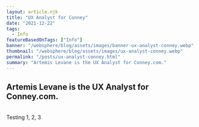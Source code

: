 ```yaml
---
layout: article.njk
title: "UX Analyst for Conney"
date: "2021-12-22"
tags:
  - Info
featureBasedOnTags: ["Info"]
banner: "/websphere/blog/assets/images/banner-ux-analyst-conney.webp"
thumbnail: "/websphere/blog/assets/images/ux-analyst-conney.webp"
permalink: "/posts/ux-analyst-conney.html"
summary: "Artemis Levane is the UX Analyst for Conney.com."
---
```


<h2 class="intro">Artemis Levane is the UX Analyst for Conney.com.</h2>
<br>
Testing 1, 2, 3
